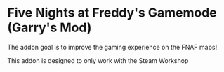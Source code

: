 ﻿# Five Nights at Freddy's Gamemode (Garry's Mod)

The addon goal is to improve the gaming experience on the FNAF maps!

This addon is designed to only work with the Steam Workshop